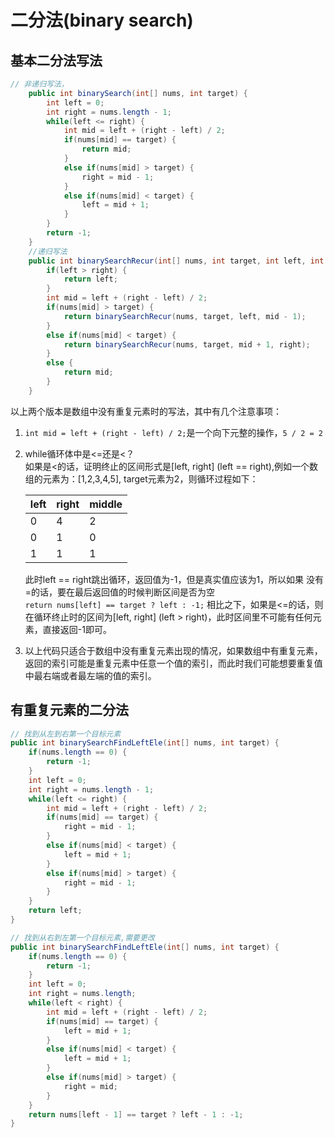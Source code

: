 # 二分法(binary search)

## 基本二分法写法

```java
// 非递归写法，
    public int binarySearch(int[] nums, int target) {
        int left = 0;
        int right = nums.length - 1;
        while(left <= right) {
            int mid = left + (right - left) / 2;
            if(nums[mid] == target) {
                return mid;
            }
            else if(nums[mid] > target) {
                right = mid - 1;
            }
            else if(nums[mid] < target) {
                left = mid + 1;
            }
        }
        return -1;
    }
    //递归写法
    public int binarySearchRecur(int[] nums, int target, int left, int right) {
        if(left > right) {
            return left;
        }
        int mid = left + (right - left) / 2;
        if(nums[mid] > target) {
            return binarySearchRecur(nums, target, left, mid - 1);
        }
        else if(nums[mid] < target) {
            return binarySearchRecur(nums, target, mid + 1, right);
        }
        else {
            return mid;
        }
    }
```

以上两个版本是数组中没有重复元素时的写法，其中有几个注意事项：

 1. `int mid = left + (right - left) / 2;`是一个向下元整的操作，`5 / 2 = 2`

 2. while循环体中是<=还是<？  
    如果是<的话，证明终止的区间形式是[left, right] (left == right),例如一个数组的元素为：[1,2,3,4,5],
    target元素为2，则循环过程如下：  

    |left|right|middle|
    |---|---|---|
    |0|4|2|
    |0|1|0|
    |1|1|1|

    此时left == right跳出循环，返回值为-1，但是真实值应该为1，所以如果
    没有=的话，要在最后返回值的时候判断区间是否为空  
    `return nums[left] == target ? left : -1;`
    相比之下，如果是<=的话，则在循环终止时的区间为[left, right] (left > right)，此时区间里不可能有任何元素，直接返回-1即可。  

 3. 以上代码只适合于数组中没有重复元素出现的情况，如果数组中有重复元素，返回的索引可能是重复元素中任意一个值的索引，而此时我们可能想要重复值中最右端或者最左端的值的索引。

## 有重复元素的二分法

```java
// 找到从左到右第一个目标元素
public int binarySearchFindLeftEle(int[] nums, int target) {
    if(nums.length == 0) {
        return -1;
    }
    int left = 0;
    int right = nums.length - 1;
    while(left <= right) {
        int mid = left + (right - left) / 2;
        if(nums[mid] == target) {
            right = mid - 1;
        }
        else if(nums[mid] < target) {
            left = mid + 1;
        }
        else if(nums[mid] > target) {
            right = mid - 1;
        }
    }
    return left;
}
```

```java
// 找到从右到左第一个目标元素,需要更改
public int binarySearchFindLeftEle(int[] nums, int target) {
    if(nums.length == 0) {
        return -1;
    }
    int left = 0;
    int right = nums.length;
    while(left < right) {
        int mid = left + (right - left) / 2;
        if(nums[mid] == target) {
            left = mid + 1;
        }
        else if(nums[mid] < target) {
            left = mid + 1;
        }
        else if(nums[mid] > target) {
            right = mid;
        }
    }
    return nums[left - 1] == target ? left - 1 : -1;
}
